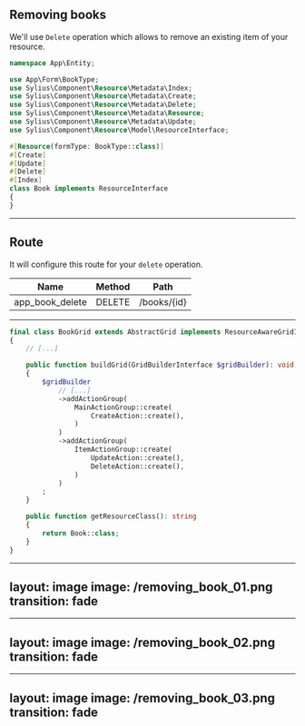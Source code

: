 ## Removing books

<v-clicks>

We'll use `Delete` operation which allows to remove an existing item of your resource.

```php {all|14|14,6}
namespace App\Entity;

use App\Form\BookType;
use Sylius\Component\Resource\Metadata\Index;
use Sylius\Component\Resource\Metadata\Create;
use Sylius\Component\Resource\Metadata\Delete;
use Sylius\Component\Resource\Metadata\Resource;
use Sylius\Component\Resource\Metadata\Update;
use Sylius\Component\Resource\Model\ResourceInterface;

#[Resource(formType: BookType::class)]
#[Create]
#[Update]
#[Delete]
#[Index]
class Book implements ResourceInterface
{
}

```

</v-clicks>

---

## Route

<v-clicks>

It will configure this route for your `delete` operation.

| Name            | Method | Path        |
|-----------------|--------|-------------|
| app_book_delete | DELETE | /books/{id} |


</v-clicks>

---

```php {all|14-19|16|17}
final class BookGrid extends AbstractGrid implements ResourceAwareGridInterface
{
    // [...]

    public function buildGrid(GridBuilderInterface $gridBuilder): void
    {
        $gridBuilder
            // [...]
            ->addActionGroup(
                MainActionGroup::create(
                    CreateAction::create(),
                )
            )
            ->addActionGroup(
                ItemActionGroup::create(
                    UpdateAction::create(),
                    DeleteAction::create(),
                )
            )
        ;
    }

    public function getResourceClass(): string
    {
        return Book::class;
    }
}

```

---
layout: image
image: /removing_book_01.png
transition: fade
---

---
layout: image
image: /removing_book_02.png
transition: fade
---

---
layout: image
image: /removing_book_03.png
transition: fade
---
